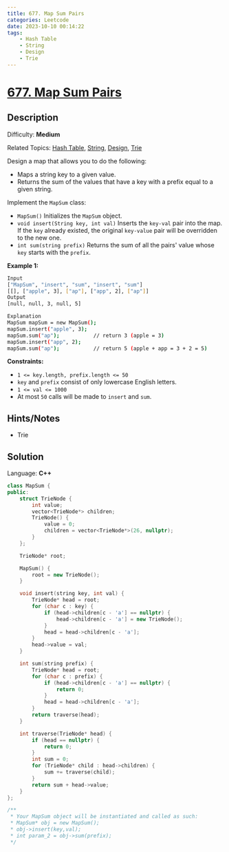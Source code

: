 ```yaml
---
title: 677. Map Sum Pairs
categories: Leetcode
date: 2023-10-10 00:14:22
tags:
    - Hash Table
    - String
    - Design
    - Trie
---
```


# [677\. Map Sum Pairs](https://leetcode.com/problems/map-sum-pairs/)

## Description

Difficulty: **Medium**

Related Topics: [Hash Table](https://leetcode.com/tag/https://leetcode.com/tag/hash-table//), [String](https://leetcode.com/tag/https://leetcode.com/tag/string//), [Design](https://leetcode.com/tag/https://leetcode.com/tag/design//), [Trie](https://leetcode.com/tag/https://leetcode.com/tag/trie//)

Design a map that allows you to do the following:

* Maps a string key to a given value.
* Returns the sum of the values that have a key with a prefix equal to a given string.

Implement the `MapSum` class:

* `MapSum()` Initializes the `MapSum` object.
* `void insert(String key, int val)` Inserts the `key-val` pair into the map. If the `key` already existed, the original `key-value` pair will be overridden to the new one.
* `int sum(string prefix)` Returns the sum of all the pairs' value whose `key` starts with the `prefix`.

**Example 1:**

```bash
Input
["MapSum", "insert", "sum", "insert", "sum"]
[[], ["apple", 3], ["ap"], ["app", 2], ["ap"]]
Output
[null, null, 3, null, 5]

Explanation
MapSum mapSum = new MapSum();
mapSum.insert("apple", 3);
mapSum.sum("ap");           // return 3 (apple = 3)
mapSum.insert("app", 2);
mapSum.sum("ap");           // return 5 (apple + app = 3 + 2 = 5)
```

**Constraints:**

* `1 <= key.length, prefix.length <= 50`
* `key` and `prefix` consist of only lowercase English letters.
* `1 <= val <= 1000`
* At most `50` calls will be made to `insert` and `sum`.

## Hints/Notes

* Trie

## Solution

Language: **C++**

```C++
class MapSum {
public:
    struct TrieNode {
        int value;
        vector<TrieNode*> children;
        TrieNode() {
            value = 0;
            children = vector<TrieNode*>(26, nullptr);
        }
    };

    TrieNode* root;

    MapSum() {
        root = new TrieNode();
    }

    void insert(string key, int val) {
        TrieNode* head = root;
        for (char c : key) {
            if (head->children[c - 'a'] == nullptr) {
                head->children[c - 'a'] = new TrieNode();
            }
            head = head->children[c - 'a'];
        }
        head->value = val;
    }

    int sum(string prefix) {
        TrieNode* head = root;
        for (char c : prefix) {
            if (head->children[c - 'a'] == nullptr) {
                return 0;
            }
            head = head->children[c - 'a'];
        }
        return traverse(head);
    }

    int traverse(TrieNode* head) {
        if (head == nullptr) {
            return 0;
        }
        int sum = 0;
        for (TrieNode* child : head->children) {
            sum += traverse(child);
        }
        return sum + head->value;
    }
};

/**
 * Your MapSum object will be instantiated and called as such:
 * MapSum* obj = new MapSum();
 * obj->insert(key,val);
 * int param_2 = obj->sum(prefix);
 */
```
